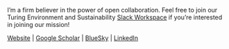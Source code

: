 I’m a firm believer in the power of open collaboration. Feel free to join our Turing Environment and Sustainability [Slack Workspace](https://forms.office.com/pages/responsepage.aspx?id=p_SVQ1XklU-Knx-672OE-ZmEJNLHTHVFkqQ97AaCfn9UNU1PMUo4QkdYWTdXR0VPRlZSRjJQTktRWC4u) if you’re interested in joining our mission!

[Website](https://scotthosking.com/) | 
[Google Scholar](https://scholar.google.co.uk/citations?user=Z9vzJ2cAAAAJ&hl=en) |
[BlueSky](https://bsky.app/profile/scotthosking.bsky.social) |
[LinkedIn](https://www.linkedin.com/in/scotthosking/)
